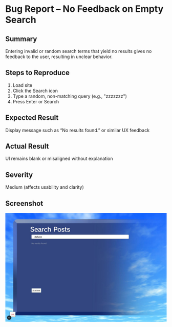 # Bug Report – No Feedback on Empty Search

## Summary
Entering invalid or random search terms that yield no results gives no feedback to the user, resulting in unclear behavior.

## Steps to Reproduce
1. Load site
2. Click the Search icon
3. Type a random, non-matching query (e.g., "zzzzzzz")
4. Press Enter or Search

## Expected Result
Display message such as “No results found.” or similar UX feedback

## Actual Result
UI remains blank or misaligned without explanation

## Severity
Medium (affects usability and clarity)

## Screenshot  
![Bug Screenshot](../../screenshots/bug3.JPG)
